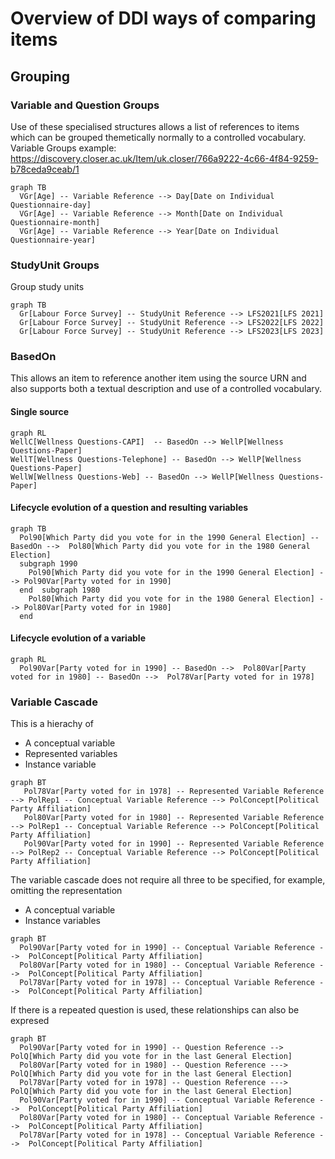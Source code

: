 # Overview of DDI ways of comparing items

## Grouping

### Variable and Question Groups
Use of these specialised structures allows a list of references to items which can be grouped themetically normally to a controlled vocabulary.
Variable Groups example: https://discovery.closer.ac.uk/Item/uk.closer/766a9222-4c66-4f84-9259-b78ceda9ceab/1
```mermaid
graph TB
  VGr[Age] -- Variable Reference --> Day[Date on Individual Questionnaire-day]
  VGr[Age] -- Variable Reference --> Month[Date on Individual Questionnaire-month]
  VGr[Age] -- Variable Reference --> Year[Date on Individual Questionnaire-year]
```
### StudyUnit Groups
Group study units

```mermaid
graph TB
  Gr[Labour Force Survey] -- StudyUnit Reference --> LFS2021[LFS 2021]
  Gr[Labour Force Survey] -- StudyUnit Reference --> LFS2022[LFS 2022]
  Gr[Labour Force Survey] -- StudyUnit Reference --> LFS2023[LFS 2023]
```

### BasedOn
This allows an item to reference another item using the source URN and also supports both a textual description and use of  a controlled vocabulary.

#### Single source
```mermaid
graph RL
WellC[Wellness Questions-CAPI]  -- BasedOn --> WellP[Wellness Questions-Paper]
WellT[Wellness Questions-Telephone] -- BasedOn --> WellP[Wellness Questions-Paper]
WellW[Wellness Questions-Web] -- BasedOn --> WellP[Wellness Questions-Paper]
```
#### Lifecycle evolution of a question and resulting variables
```mermaid
graph TB
  Pol90[Which Party did you vote for in the 1990 General Election] -- BasedOn -->  Pol80[Which Party did you vote for in the 1980 General Election]
  subgraph 1990
    Pol90[Which Party did you vote for in the 1990 General Election] --> Pol90Var[Party voted for in 1990]
  end  subgraph 1980
    Pol80[Which Party did you vote for in the 1980 General Election] --> Pol80Var[Party voted for in 1980]
  end
```

#### Lifecycle evolution of a variable
```mermaid
graph RL
  Pol90Var[Party voted for in 1990] -- BasedOn -->  Pol80Var[Party voted for in 1980] -- BasedOn -->  Pol78Var[Party voted for in 1978]
```

### Variable Cascade
This is a hierachy of
- A conceptual variable
- Represented variables
- Instance variable

```mermaid
graph BT
   Pol78Var[Party voted for in 1978] -- Represented Variable Reference --> PolRep1 -- Conceptual Variable Reference --> PolConcept[Political Party Affiliation]
   Pol80Var[Party voted for in 1980] -- Represented Variable Reference --> PolRep1 -- Conceptual Variable Reference --> PolConcept[Political Party Affiliation]
   Pol90Var[Party voted for in 1990] -- Represented Variable Reference --> PolRep2 -- Conceptual Variable Reference --> PolConcept[Political Party Affiliation]
```

The variable cascade does not require all three to be specified, for example, omitting the representation
- A conceptual variable
- Instance variables
```mermaid
graph BT
  Pol90Var[Party voted for in 1990] -- Conceptual Variable Reference -->  PolConcept[Political Party Affiliation]
  Pol80Var[Party voted for in 1980] -- Conceptual Variable Reference -->  PolConcept[Political Party Affiliation]
  Pol78Var[Party voted for in 1978] -- Conceptual Variable Reference -->  PolConcept[Political Party Affiliation]
```

If there is a repeated question is used, these relationships can also be expresed
```mermaid
graph BT
  Pol90Var[Party voted for in 1990] -- Question Reference --> PolQ[Which Party did you vote for in the last General Election]
  Pol80Var[Party voted for in 1980] -- Question Reference ---> PolQ[Which Party did you vote for in the last General Election]
  Pol78Var[Party voted for in 1978] -- Question Reference ---> PolQ[Which Party did you vote for in the last General Election]
  Pol90Var[Party voted for in 1990] -- Conceptual Variable Reference -->  PolConcept[Political Party Affiliation]
  Pol80Var[Party voted for in 1980] -- Conceptual Variable Reference -->  PolConcept[Political Party Affiliation] 
  Pol78Var[Party voted for in 1978] -- Conceptual Variable Reference -->  PolConcept[Political Party Affiliation] 

```
